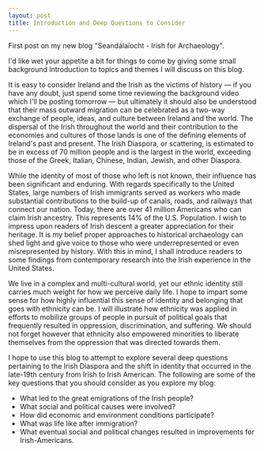 ```yaml
---
layout: post
title: Introduction and Deep Questions to Consider
---
```


First post on my new blog "Seandálaíocht - Irish for Archaeology".

I'd like wet your appetite a bit for things to come by giving some small background introduction to topics and themes I will discuss on this blog.

It is easy to consider Ireland and the Irish as the victims of history — if you have any doubt, just spend some time reviewing the background video which I'll be posting tomorrow — but ultimately it should also be understood that their mass outward migration can be celebrated as a two-way exchange of people, ideas, and culture between Ireland and the world. The dispersal of the Irish throughout the world and their contribution to the economies and cultures of those lands is one of the defining elements of Ireland's past and present. The Irish Diaspora, or scattering, is estimated to be in excess of 70 million people and is the largest in the world, exceeding those of the Greek, Italian, Chinese, Indian, Jewish, and other Diaspora.

<!--more-->

While the identity of most of those who left is not known, their influence has been significant and enduring. With regards specifically to the United States, large numbers of Irish immigrants served as workers who made substantial contributions to the build-up of canals, roads, and railways that connect our nation. Today, there are over 41 million Americans who can claim Irish ancestry. This represents 14% of the U.S. Population. I wish to impress upon readers of Irish descent a greater appreciation for their heritage. It is my belief proper approaches to historical archaeology can shed light and give voice to those who were underrepresented or even misrepresented by history. With this in mind, I shall introduce readers to some findings from contemporary research into the Irish experience in the United States.

We live in a complex and multi-cultural world, yet our ethnic identity still carries much weight for how we perceive daily life. I hope to impart some sense for how highly influential this sense of identity and belonging that goes with ethnicity can be. I will illustrate how ethnicity was applied in efforts to mobilize groups of people in pursuit of political goals that frequently resulted in oppression, discrimination, and suffering. We should not forget however that ethnicity also empowered minorities to liberate themselves from the oppression that was directed towards them.

I hope to use this blog to attempt to explore several deep questions pertaining to the Irish Diaspora and the shift in identity that occurred in the late-19th century from Irish to Irish American. The following are some of the key questions that you should consider as you explore my blog:

* What led to the great emigrations of the Irish people?
* What social and political causes were involved?
* How did economic and environment conditions participate?
* What was life like after immigration?
* What eventual social and political changes resulted in improvements for Irish-Americans.

